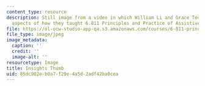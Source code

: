 ```yaml
---
content_type: resource
description: Still image from a video in which William Li and Grace Teo describe various
  aspects of how they taught 6.811 Principles and Practice of Assistive Technology.
file: https://ol-ocw-studio-app-qa.s3.amazonaws.com/courses/6-811-principles-and-practice-of-assistive-technology-fall-2014/85dc902eb0a7f29e4a5d2adf42ba0cea_insights_thumb.jpg
file_type: image/jpeg
image_metadata:
  caption: ''
  credit: ''
  image-alt: ''
resourcetype: Image
title: Insights Thumb
uid: 85dc902e-b0a7-f29e-4a5d-2adf42ba0cea
---
```

